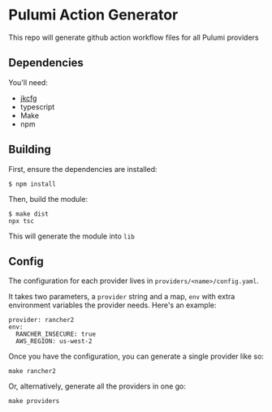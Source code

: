 # Pulumi Action Generator

This repo will generate github action workflow files for all Pulumi providers

## Dependencies

You'll need:

- [jkcfg](https://github.com/jkcfg/jk/releases)
- typescript
- Make
- npm

## Building

First, ensure the dependencies are installed:
 
```
$ npm install
``` 

Then, build the module:

```
$ make dist
npx tsc
```

This will generate the module into `lib`

## Config

The configuration for each provider lives in `providers/<name>/config.yaml`.

It takes two parameters, a `provider` string and a map, `env` with extra environment variables the provider needs. Here's an example:

```
provider: rancher2
env:
  RANCHER_INSECURE: true
  AWS_REGION: us-west-2
```

Once you have the configuration, you can generate a single provider like so:

```
make rancher2
```

Or, alternatively, generate all the providers in one go:

```
make providers
```
